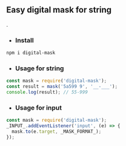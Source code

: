 ## Easy digital mask for string
.

* ### Install

```sh
npm i digital-mask
```

* ### Usage for string
```jsx
const mask = require('digital-mask');
const result = mask('5a599 9', '__-___');
console.log(result); // 55-999
```

* ### Usage for input

```jsx
const mask = require('digital-mask');
_INPUT_.addEventListener('input', (e) => {
  mask.to(e.target, _MASK_FORMAT_);
});
```

